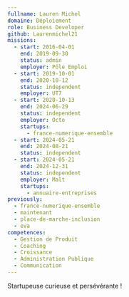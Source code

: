 ```yaml
---
fullname: Lauren Michel
domaine: Déploiement
role: Business Developer
github: Laurenmichel21
missions:
  - start: 2016-04-01
    end: 2019-09-30
    status: admin
    employer: Pôle Emploi
  - start: 2019-10-01
    end: 2020-10-12
    status: independent
    employer: UT7
  - start: 2020-10-13
    end: 2024-06-29
    status: independent
    employer: Octo
    startups:
      - france-numerique-ensemble
  - start: 2024-05-21
    end: 2024-08-21
    status: independent
  - start: 2024-05-21
    end: 2024-12-31
    status: independent
    employer: Malt
    startups:
      - annuaire-entreprises
previously:
  - france-numerique-ensemble
  - maintenant
  - place-de-marche-inclusion
  - eva
competences:
  - Gestion de Produit
  - Coaching
  - Croissance
  - Administration Publique
  - Communication
---
```

Startupeuse curieuse et persévérante !
